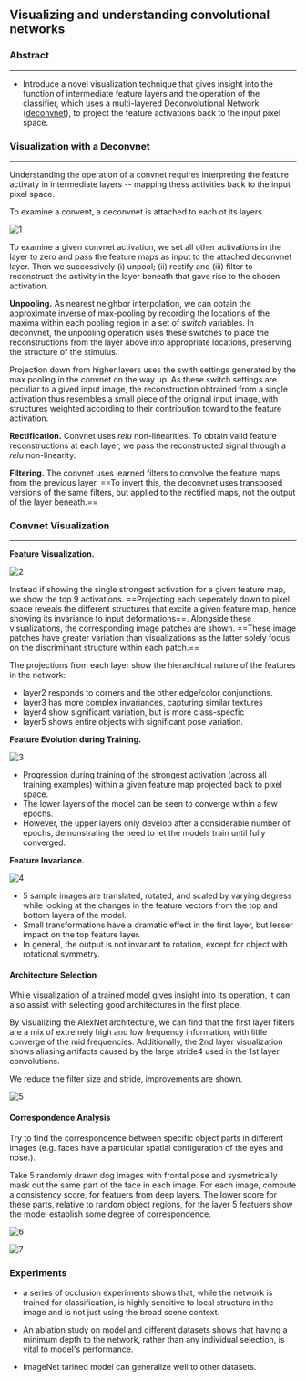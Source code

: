 ## Visualizing and understanding convolutional networks



### Abstract

------

- Introduce a novel visualization technique that gives insight into the function of intermediate feature layers and the operation of the classifier, which uses a multi-layered Deconvolutional Network ([deconvnet](https://www.semanticscholar.org/paper/Adaptive-deconvolutional-networks-for-mid-and-high-Zeiler-Taylor/a2c1d14f22c79dd656cbd3b99953aa301c6bbd74)), to project the feature activations back to the input pixel space.

  

### Visualization with a Deconvnet

------

Understanding the operation of a convnet requires interpreting the feature activaty in intermediate layers -- mapping thess activities back to the input pixel space.

To examine a convent, a deconvnet is attached to each ot its layers.

 ![1](./res/1.png)

To examine a given convnet activation, we set all other activations in the layer to zero and pass the feature maps as input to the attached deconvnet layer. Then we successively (i) unpool; (ii) rectify and (iii) filter to reconstruct the activity in the layer beneath that gave rise to the chosen activation.

**Unpooling.** As nearest neighbor interpolation, we can obtain the approximate inverse of max-pooling by recording the locations of the maxima within each pooling region in a set of *switch* variables. In deconvnet, the unpooling operation uses these switches to place the reconstructions from the layer above into appropriate locations, preserving the structure of the stimulus.

Projection down from higher layers uses the swith settings generated by the max pooling in the convnet on the way up. As these switch settings are peculiar to a gived input image, the reconstruction obtrained from a single activation thus resembles a small piece of the original input image, with structures weighted according to their contribution toward to the feature activation.

**Rectification.** Convnet uses *relu* non-linearities. To obtain valid feature reconstructions at each layer, we pass the reconstructed signal through a *relu* non-linearity.

**Filtering.** The convnet uses learned filters to convolve the feature maps from the previous layer. ==To invert this, the deconvnet uses transposed versions of the same filters, but applied to the rectified maps, not the output of the layer  beneath.==



### Convnet Visualization

------

**Feature Visualization.**

![2](./res/2.png)

Instead if showing the single strongest activation for a given feature map, we show the top 9 activations. ==Projecting each seperately down to pixel space reveals the different structures that excite a given feature map, hence showing its invariance to input deformations==. Alongside these visualizations, the corresponding image patches are shown. ==These image patches have greater variation than visualizations as the latter solely focus on the discriminant structure within each patch.==

The projections from each layer show the hierarchical nature of the features in the network: 

- layer2 responds to corners and the other edge/color conjunctions.
- layer3 has more complex invariances, capturing similar textures
- layer4 show significant variation, but is more class-specfic
- layer5 shows entire objects with significant pose variation.

**Feature Evolution during Training.**

![3](./res/3.png)

- Progression during training of the strongest activation (across all training examples) within a given feature map projected back to pixel space.
- The lower layers of the model can be seen to converge within a few epochs.
- However, the upper layers only develop after a considerable number of epochs, demonstrating the need to let the models train until fully converged.

**Feature Invariance.**

![4](./res/4.png)

- 5 sample images are translated, rotated, and scaled by varying degress while looking at the changes in the feature vectors from the top and bottom layers of the model.
- Small transformations have a dramatic effect in the first layer, but lesser impact on the top feature layer.
- In general, the output is not invariant to rotation, except for object with rotational symmetry.



#### Architecture Selection

While visualization of a trained model gives insight into its operation, it can also assist with selecting good architectures in the first place.

By visualizing the AlexNet architecture, we can find that the first layer filters are a mix of extremely high and low frequency information, with little converge of the mid frequencies. Additionally, the 2nd layer visualization shows aliasing artifacts caused by the large stride4 used in the 1st layer convolutions.

We reduce the filter size and stride, improvements are shown.

![5](./res/5.png)



#### Correspondence Analysis

Try to find the correspondence between specific object parts in different images (e.g. faces have a particular spatial configuration of the eyes and nose.).

Take 5 randomly drawn dog images with frontal pose and sysmetrically mask out the same part of the face in each image. For each image, compute a consistency score, for featuers from deep layers. The lower score for these parts, relative to random object regions, for the layer 5 featuers show the model establish some degree of correspondence.

![6](./res/6.png) 



![7](./res/7.png)

### Experiments

- a series of occlusion experiments shows that, while the network is trained for classification, is highly sensitive to local structure in the image and is not just using the broad scene context.

- An ablation study on model and different datasets shows that having a minimum depth to the network, rather than any individual selection, is vital to model's performance.

- ImageNet tarined model can generalize well to other datasets.

  
